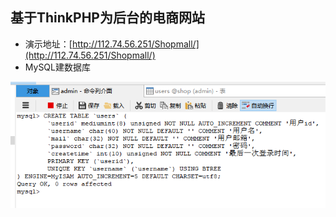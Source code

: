 ## 基于ThinkPHP为后台的电商网站

- 演示地址：[http://112.74.56.251/Shopmall/](http://112.74.56.251/Shopmall/)
- MySQL建数据库  

![1](/Public/Showimage/图片1.png)

